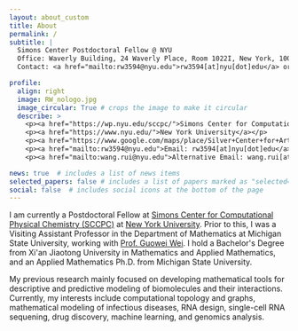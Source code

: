```yaml
---
layout: about_custom
title: About
permalink: /
subtitle: |
  Simons Center Postdoctoral Fellow @ NYU
  Office: Waverly Building, 24 Waverly Place, Room 1022I, New York, 10003
  Contact: <a href="mailto:rw3594@nyu.edu">rw3594[at]nyu[dot]edu</a> or <a href="mailto:wang.rui@nyu.edu">wang.rui[at]nyu[dot]edu</a>

profile:
  align: right
  image: RW_nologo.jpg
  image_circular: True # crops the image to make it circular
  describe: >
    <p><a href="https://wp.nyu.edu/sccpc/">Simons Center for Computational Physical Chemistry</a></p> 
    <p><a href="https://www.nyu.edu/">New York University</a></p> 
    <p><a href="https://www.google.com/maps/place/Silver+Center+for+Arts+and+Science/@40.7300976,-73.9982679,17z/data=!3m1!5s0x89c259909021222b:0xb9bb6b98ab8feefb!4m14!1m7!3m6!1s0x89c25990990b5405:0xadad3d11ec59c6b4!2sSilver+Center+for+Arts+and+Science!8m2!3d40.7300976!4d-73.995693!16zL20vMDZ5cng3!3m5!1s0x89c25990990b5405:0xadad3d11ec59c6b4!8m2!3d40.7300976!4d-73.995693!16zL20vMDZ5cng3?entry=ttu">Office: Silver Center 1022I</a></p> 
    <p><a href="mailto:rw3594@nyu.edu">Email: rw3594[at]nyu[dot]edu</a></p> 
    <p><a href="mailto:wang.rui@nyu.edu">Alternative Email: wang.rui[at]nyu[dot]edu</a></p> 

news: true  # includes a list of news items
selected_papers: false # includes a list of papers marked as "selected={true}"
social: false  # includes social icons at the bottom of the page
---
```

I am currently a Postdoctoral Fellow at [Simons Center for Computational Physical Chemistry (SCCPC)](https://wp.nyu.edu/sccpc/) at [New York University](https://www.nyu.edu/). Prior to this, I was a Visiting Assistant Professor in the Department of Mathematics at Michigan State University, working with [Prof. Guowei Wei](https://users.math.msu.edu/users/weig/). I hold a Bachelor's Degree from Xi'an Jiaotong University in Mathematics and Applied Mathematics, and an Applied Mathematics Ph.D. from Michigan State University.

My previous research mainly focused on developing mathematical tools for descriptive and predictive modeling of biomolecules and their interactions. Currently, my interests include computational topology and graphs, mathematical modeling of infectious diseases, RNA design, single-cell RNA sequening, drug discovery, machine learning, and genomics analysis.

<!-- ### Research Interests
* Computational Topology and Graphs
* Mathematical Modeling of Infectious Disease
* Drug Discovery
* Genomics analysis
* Machine Learning and Deep Learning -->

<!-- <h3 class="card-title font-weight-medium">Research Interests</h3>
<ul class="card-text font-weight-light list-group list-group-flush">
    
<li class="list-group-item">
  <h5 class="font-italic">Computational Topology and Graphs</h5>
  <ul class="subitems">
      <li><span class="subitem">Persistent Laplacians, Persistent Path Laplacians</span></li>
      <li><span class="subitem">Geometric Graph Learning</span></li>
  </ul>
</li>

<li class="list-group-item">
  <h5 class="font-italic">Mathematical Modeling of Infectious Disease</h5>
  <ul class="subitems">
      <li><span class="subitem">Artificial intelligence forecasting of emerging infecious variants</span></li>
  </ul>
</li>

<li class="list-group-item">
<h5 class="font-italic">Genomics</h5>
  <ul class="subitems">
      <li><span class="subitem">DNA sequencing</span></li>
      <li><span class="subitem">UMAP-assisted clustering method</span></li>
  </ul>
</li>

<li class="list-group-item">
<h5 class="font-italic">Machine Learning</h5>
  <ul class="subitems">
      <li><span class="subitem">Convolution neural network(CNN); Multitask learning; Autoencoder; Generative Adversarial network (GAN)</span></li>
      <li><span class="subitem">Long Short Term Memory network (LSTM); Gated Recurrent Units (GRU) Transfer learning</span></li>
      <li><span class="subitem">U-Net, Clustering</span></li>
  </ul>
</li>
</ul> -->
